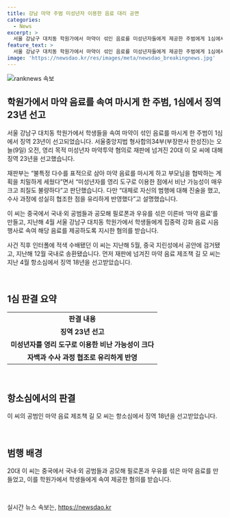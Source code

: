 ```yaml
---
title: 강남 마약 주범 미성년자 이용한 음료 대리 공면
categories:
  - News
excerpt: >
  서울 강남구 대치동 학원가에서 마약이 섞인 음료를 미성년자들에게 제공한 주범에게 1심에서 징역 23년이 선고되었습니다. 재판부는 미성년자를 이용한 점과 마약 음료를 표적으로 삼아 부모를 협박한 점을 비난했지만, 피고인이 자백하고 수사에 협조했다는 점을 감안하여 유리하게 반영했습니다. 이 씨는 중국에서 검거된 후 송환돼 재판에 넘어간 것으로 알려졌습니다.
feature_text: >
  서울 강남구 대치동 학원가에서 마약이 섞인 음료를 미성년자들에게 제공한 주범에게 1심에서 징역 23년이 선고되었습니다. 재판부는 미성년자를 이용한 점과 마약 음료를 표적으로 삼아 부모를 협박한 점을 비난했지만, 피고인이 자백하고 수사에 협조했다는 점을 감안하여 유리하게 반영했습니다. 이 씨는 중국에서 검거된 후 송환돼 재판에 넘어간 것으로 알려졌습니다.
image: 'https://newsdao.kr/res/images/meta/newsdao_breakingnews.jpg'
---
```


<p><img src="https://newsdao.kr/res/images/meta/newsdao_breakingnews.jpg" alt="ranknews 속보" /></p>

<h2 data-ke-size="size26">학원가에서 마약 음료를 속여 마시게 한 주범, 1심에서 징역 23년 선고</h2>

<p>서울 강남구 대치동 학원가에서 학생들을 속여 마약이 섞인 음료를 마시게 한 주범이 1심에서 징역 23년이 선고되었습니다. 서울중앙지법 형사합의34부(부장판사 한성진)는 오늘(9일) 오전, 영리 목적 미성년자 마약투약 혐의로 재판에 넘겨진 20대 이 모 씨에 대해 징역 23년을 선고했습니다.</p>

<p data-ke-size="size16">재판부는 “불특정 다수를 표적으로 삼아 마약 음료를 마시게 하고 부모님을 협박하는 계획을 치밀하게 세웠다”면서 “미성년자를 영리 도구로 이용한 점에서 비난 가능성이 매우 크고 죄질도 불량하다”고 판단했습니다. 다만 “대체로 자신의 범행에 대해 진술을 했고, 수사 과정에 성실히 협조한 점을 유리하게 반영했다”고 설명했습니다.</p>

<p data-ke-size="size16">이 씨는 중국에서 국내·외 공범들과 공모해 필로폰과 우유를 섞은 이른바 ‘마약 음료’를 만들고, 지난해 4월 서울 강남구 대치동 학원가에서 학생들에게 집중력 강화 음료 시음 행사로 속여 해당 음료를 제공하도록 지시한 혐의를 받습니다. </p>

<p data-ke-size="size16">사건 직후 인터폴에 적색 수배됐던 이 씨는 지난해 5월, 중국 지린성에서 공안에 검거됐고, 지난해 12월 국내로 송환됐습니다. 먼저 재판에 넘겨진 마약 음료 제조책 길 모 씨는 지난 4월 항소심에서 징역 18년을 선고받았습니다.</p>

<p data-ke-size="size16">&nbsp;</p>

<h2 data-ke-size="size26">1심 판결 요약</h2>

<table>
<tbody>
<tr>
<td style="text-align: center; height: 17px;"><b>판결 내용</b></td>
</tr>
<tr>
<td style="text-align: center; height: 17px;"><b>징역 23년 선고</b></td>
</tr>
<tr>
<td style="text-align: center; height: 17px;"><b>미성년자를 영리 도구로 이용한 비난 가능성이 크다</b></td>
</tr>
<tr>
<td style="text-align: center; height: 17px;"><b>자백과 수사 과정 협조로 유리하게 반영</b></td>
</tr>
</tbody>
</table>

<p data-ke-size="size16">&nbsp;</p>

<h2 data-ke-size="size26">항소심에서의 판결</h2>

<p>이 씨의 공범인 마약 음료 제조책 길 모 씨는 항소심에서 징역 18년을 선고받았습니다.</p>

<p data-ke-size="size16">&nbsp;</p>

<h2 data-ke-size="size26">범행 배경</h2>

<p data-ke-size="size16">20대 이 씨는 중국에서 국내·외 공범들과 공모해 필로폰과 우유를 섞은 마약 음료를 만들었고, 이를 학원가에서 학생들에게 속여 제공한 혐의를 받습니다.</p>

<p data-ke-size="size16">&nbsp;</p>
실시간 뉴스 속보는, <a href="https://newsdao.kr" rel="dofollow">https://newsdao.kr</a>


